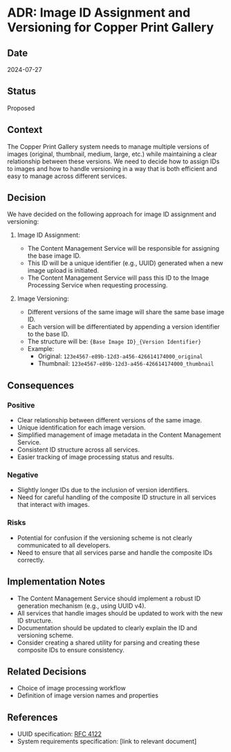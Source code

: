 # ADR: Image ID Assignment and Versioning for Copper Print Gallery

## Date
2024-07-27

## Status
Proposed

## Context
The Copper Print Gallery system needs to manage multiple versions of images (original, thumbnail, medium, large, etc.) while maintaining a clear relationship between these versions. We need to decide how to assign IDs to images and how to handle versioning in a way that is both efficient and easy to manage across different services.

## Decision
We have decided on the following approach for image ID assignment and versioning:

1. Image ID Assignment:
   - The Content Management Service will be responsible for assigning the base image ID.
   - This ID will be a unique identifier (e.g., UUID) generated when a new image upload is initiated.
   - The Content Management Service will pass this ID to the Image Processing Service when requesting processing.

2. Image Versioning:
   - Different versions of the same image will share the same base image ID.
   - Each version will be differentiated by appending a version identifier to the base ID.
   - The structure will be: `{Base Image ID}_{Version Identifier}`
   - Example:
     - Original: `123e4567-e89b-12d3-a456-426614174000_original`
     - Thumbnail: `123e4567-e89b-12d3-a456-426614174000_thumbnail`

## Consequences

### Positive
- Clear relationship between different versions of the same image.
- Unique identification for each image version.
- Simplified management of image metadata in the Content Management Service.
- Consistent ID structure across all services.
- Easier tracking of image processing status and results.

### Negative
- Slightly longer IDs due to the inclusion of version identifiers.
- Need for careful handling of the composite ID structure in all services that interact with images.

### Risks
- Potential for confusion if the versioning scheme is not clearly communicated to all developers.
- Need to ensure that all services parse and handle the composite IDs correctly.

## Implementation Notes
- The Content Management Service should implement a robust ID generation mechanism (e.g., using UUID v4).
- All services that handle images should be updated to work with the new ID structure.
- Documentation should be updated to clearly explain the ID and versioning scheme.
- Consider creating a shared utility for parsing and creating these composite IDs to ensure consistency.

## Related Decisions
- Choice of image processing workflow
- Definition of image version names and properties

## References
- UUID specification: [RFC 4122](https://tools.ietf.org/html/rfc4122)
- System requirements specification: [link to relevant document]

